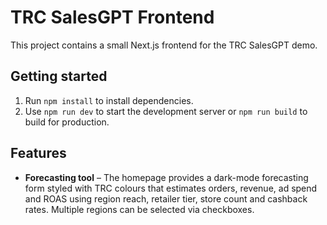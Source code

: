 # TRC SalesGPT Frontend
This project contains a small Next.js frontend for the TRC SalesGPT demo.

## Getting started

1. Run `npm install` to install dependencies.
2. Use `npm run dev` to start the development server or `npm run build` to build for production.

## Features

- **Forecasting tool** – The homepage provides a dark-mode forecasting form styled with TRC colours that estimates orders, revenue, ad spend and ROAS using region reach, retailer tier, store count and cashback rates. Multiple regions can be selected via checkboxes.
